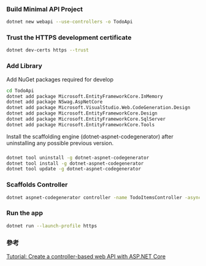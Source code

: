 ### Build Minimal API Project
```bash
dotnet new webapi --use-controllers -o TodoApi
```

### Trust the HTTPS development certificate
```bash
dotnet dev-certs https --trust
```

### Add Library
Add NuGet packages required for develop
```bash
cd TodoApi
dotnet add package Microsoft.EntityFrameworkCore.InMemory
dotnet add package NSwag.AspNetCore
dotnet add package Microsoft.VisualStudio.Web.CodeGeneration.Design
dotnet add package Microsoft.EntityFrameworkCore.Design
dotnet add package Microsoft.EntityFrameworkCore.SqlServer
dotnet add package Microsoft.EntityFrameworkCore.Tools
```

Install the scaffolding engine (dotnet-aspnet-codegenerator) after uninstalling any possible previous version.
### 
```bash
dotnet tool uninstall -g dotnet-aspnet-codegenerator
dotnet tool install -g dotnet-aspnet-codegenerator
dotnet tool update -g dotnet-aspnet-codegenerator
```

### Scaffolds Controller
```bash
dotnet aspnet-codegenerator controller -name TodoItemsController -async -api -m TodoItem -dc TodoContext -outDir Controllers
```

### Run the app
```bash
dotnet run --launch-profile https
```

### 

### 參考
[Tutorial: Create a controller-based web API with ASP.NET Core](https://learn.microsoft.com/en-us/aspnet/core/tutorials/first-web-api?view=aspnetcore-9.0&tabs=visual-studio-code)